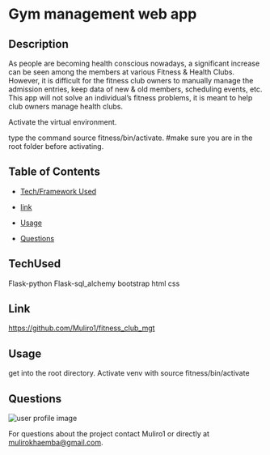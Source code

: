 
# Gym management web app

## Description
As people are becoming health conscious nowadays, a significant increase can be seen among the members at various Fitness & Health Clubs. However, it is difficult for the fitness club owners to manually manage the admission entries, keep data of new & old members, scheduling events, etc. 
This app will not solve an individual’s fitness problems, it is meant to help club owners manage health clubs.

Activate the virtual environment.

type the command source fitness/bin/activate.  #make sure you are in the root folder before activating.


## Table of Contents

* [Tech/Framework Used](#TechUsed)

* [link](#Link)

* [Usage](#usage) 

* [Questions](#Questions)


## TechUsed
Flask-python Flask-sql_alchemy bootstrap html css

## Link
https://github.com/Muliro1/fitness_club_mgt

## Usage
get into the root directory.
Activate venv with source fitness/bin/activate

## Questions
![user profile image](https://avatars.githubusercontent.com/u/22881664?v=4)

For questions about the project contact Muliro1 or directly at mulirokhaemba@gmail.com.



